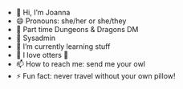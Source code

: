 - 👋 Hi, I’m Joanna
- 😄 Pronouns: she/her or she/they
- 👀 Part time Dungeons & Dragons DM
- 🔌 Sysadmin
- 🌱 I’m currently learning stuff
- 💞️ I love otters 🦦
- 📫 How to reach me: send me your owl
- ⚡ Fun fact: never travel without your own pillow!
